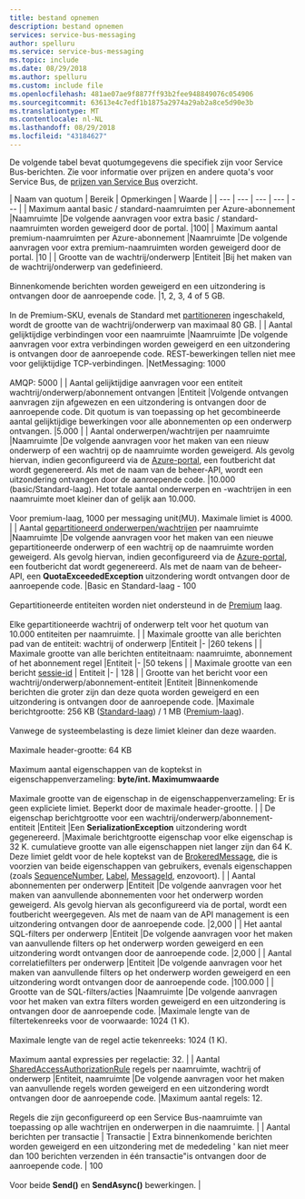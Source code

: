 ```yaml
---
title: bestand opnemen
description: bestand opnemen
services: service-bus-messaging
author: spelluru
ms.service: service-bus-messaging
ms.topic: include
ms.date: 08/29/2018
ms.author: spelluru
ms.custom: include file
ms.openlocfilehash: 481ae07ae9f8877ff93b2fee948849076c054906
ms.sourcegitcommit: 63613e4c7edf1b1875a2974a29ab2a8ce5d90e3b
ms.translationtype: MT
ms.contentlocale: nl-NL
ms.lasthandoff: 08/29/2018
ms.locfileid: "43184627"
---
```

De volgende tabel bevat quotumgegevens die specifiek zijn voor Service Bus-berichten. Zie voor informatie over prijzen en andere quota's voor Service Bus, de [prijzen van Service Bus](https://azure.microsoft.com/pricing/details/service-bus/) overzicht.

| Naam van quotum | Bereik | Opmerkingen | Waarde |
| --- | --- | --- | --- | --- |
| Maximum aantal basic / standard-naamruimten per Azure-abonnement |Naamruimte |De volgende aanvragen voor extra basic / standard-naamruimten worden geweigerd door de portal. |100|
| Maximum aantal premium-naamruimten per Azure-abonnement |Naamruimte |De volgende aanvragen voor extra premium-naamruimten worden geweigerd door de portal. |10 |
| Grootte van de wachtrij/onderwerp |Entiteit |Bij het maken van de wachtrij/onderwerp van gedefinieerd. <br/><br/> Binnenkomende berichten worden geweigerd en een uitzondering is ontvangen door de aanroepende code. |1, 2, 3, 4 of 5 GB.<br /><br />In de Premium-SKU, evenals de Standard met [partitioneren](/azure/service-bus-messaging/service-bus-partitioning) ingeschakeld, wordt de grootte van de wachtrij/onderwerp van maximaal 80 GB. |
| Aantal gelijktijdige verbindingen voor een naamruimte |Naamruimte |De volgende aanvragen voor extra verbindingen worden geweigerd en een uitzondering is ontvangen door de aanroepende code. REST-bewerkingen tellen niet mee voor gelijktijdige TCP-verbindingen. |NetMessaging: 1000<br /><br />AMQP: 5000 |
| Aantal gelijktijdige aanvragen voor een entiteit wachtrij/onderwerp/abonnement ontvangen |Entiteit |Volgende ontvangen aanvragen zijn afgewezen en een uitzondering is ontvangen door de aanroepende code. Dit quotum is van toepassing op het gecombineerde aantal gelijktijdige bewerkingen voor alle abonnementen op een onderwerp ontvangen. |5.000 |
| Aantal onderwerpen/wachtrijen per naamruimte |Naamruimte |De volgende aanvragen voor het maken van een nieuw onderwerp of een wachtrij op de naamruimte worden geweigerd. Als gevolg hiervan, indien geconfigureerd via de [Azure-portal][Azure portal], een foutbericht dat wordt gegenereerd. Als met de naam van de beheer-API, wordt een uitzondering ontvangen door de aanroepende code. |10.000 (basic/Standard-laag). Het totale aantal onderwerpen en -wachtrijen in een naamruimte moet kleiner dan of gelijk aan 10.000. <br/><br/>Voor premium-laag, 1000 per messaging unit(MU). Maximale limiet is 4000. |
| Aantal [gepartitioneerd onderwerpen/wachtrijen](/azure/service-bus-messaging/service-bus-partitioning) per naamruimte |Naamruimte |De volgende aanvragen voor het maken van een nieuwe gepartitioneerde onderwerp of een wachtrij op de naamruimte worden geweigerd. Als gevolg hiervan, indien geconfigureerd via de [Azure-portal][Azure portal], een foutbericht dat wordt gegenereerd. Als met de naam van de beheer-API, een **QuotaExceededException** uitzondering wordt ontvangen door de aanroepende code. |Basic en Standard-laag - 100<br/><br/>Gepartitioneerde entiteiten worden niet ondersteund in de [Premium](../articles/service-bus-messaging/service-bus-premium-messaging.md) laag.<br/><br />Elke gepartitioneerde wachtrij of onderwerp telt voor het quotum van 10.000 entiteiten per naamruimte. |
| Maximale grootte van alle berichten pad van de entiteit: wachtrij of onderwerp |Entiteit |- |260 tekens |
| Maximale grootte van alle berichten entiteitnaam: naamruimte, abonnement of het abonnement regel |Entiteit |- |50 tekens |
| Maximale grootte van een bericht [sessie-id](/dotnet/api/microsoft.azure.servicebus.message.sessionid) | Entiteit |- | 128 |
| Grootte van het bericht voor een wachtrij/onderwerp/abonnement-entiteit |Entiteit |Binnenkomende berichten die groter zijn dan deze quota worden geweigerd en een uitzondering is ontvangen door de aanroepende code. |Maximale berichtgrootte: 256 KB ([Standard-laag](../articles/service-bus-messaging/service-bus-premium-messaging.md)) / 1 MB ([Premium-laag](../articles/service-bus-messaging/service-bus-premium-messaging.md)). <br /><br />Vanwege de systeembelasting is deze limiet kleiner dan deze waarden.<br /><br />Maximale header-grootte: 64 KB<br /><br />Maximum aantal eigenschappen van de koptekst in eigenschappenverzameling: **byte/int. Maximumwaarde**<br /><br />Maximale grootte van de eigenschap in de eigenschappenverzameling: Er is geen expliciete limiet. Beperkt door de maximale header-grootte. |
| De eigenschap berichtgrootte voor een wachtrij/onderwerp/abonnement-entiteit |Entiteit |Een **SerializationException** uitzondering wordt gegenereerd. |Maximale berichtgrootte eigenschap voor elke eigenschap is 32 K. cumulatieve grootte van alle eigenschappen niet langer zijn dan 64 K. Deze limiet geldt voor de hele koptekst van de [BrokeredMessage](/dotnet/api/microsoft.servicebus.messaging.brokeredmessage), die is voorzien van beide eigenschappen van gebruikers, evenals eigenschappen (zoals [SequenceNumber](/dotnet/api/microsoft.servicebus.messaging.brokeredmessage.sequencenumber), [Label](/dotnet/api/microsoft.servicebus.messaging.brokeredmessage.label), [ MessageId](/dotnet/api/microsoft.servicebus.messaging.brokeredmessage.messageid), enzovoort). |
| Aantal abonnementen per onderwerp |Entiteit |De volgende aanvragen voor het maken van aanvullende abonnementen voor het onderwerp worden geweigerd. Als gevolg hiervan als geconfigureerd via de portal, wordt een foutbericht weergegeven. Als met de naam van de API management is een uitzondering ontvangen door de aanroepende code. |2,000 |
| Het aantal SQL-filters per onderwerp |Entiteit |De volgende aanvragen voor het maken van aanvullende filters op het onderwerp worden geweigerd en een uitzondering wordt ontvangen door de aanroepende code. |2,000 |
| Aantal correlatiefilters per onderwerp |Entiteit |De volgende aanvragen voor het maken van aanvullende filters op het onderwerp worden geweigerd en een uitzondering wordt ontvangen door de aanroepende code. |100.000 |
| Grootte van de SQL-filters/acties |Naamruimte |De volgende aanvragen voor het maken van extra filters worden geweigerd en een uitzondering is ontvangen door de aanroepende code. |Maximale lengte van de filtertekenreeks voor de voorwaarde: 1024 (1 K).<br /><br />Maximale lengte van de regel actie tekenreeks: 1024 (1 K).<br /><br />Maximum aantal expressies per regelactie: 32. |
| Aantal [SharedAccessAuthorizationRule](/dotnet/api/microsoft.servicebus.messaging.sharedaccessauthorizationrule) regels per naamruimte, wachtrij of onderwerp |Entiteit, naamruimte |De volgende aanvragen voor het maken van aanvullende regels worden geweigerd en een uitzondering wordt ontvangen door de aanroepende code. |Maximum aantal regels: 12. <br /><br /> Regels die zijn geconfigureerd op een Service Bus-naamruimte van toepassing op alle wachtrijen en onderwerpen in die naamruimte. |
| Aantal berichten per transactie | Transactie | Extra binnenkomende berichten worden geweigerd en een uitzondering met de mededeling ' kan niet meer dan 100 berichten verzenden in één transactie"is ontvangen door de aanroepende code. | 100 <br /><br /> Voor beide **Send()** en **SendAsync()** bewerkingen. |

[Azure portal]: https://portal.azure.com